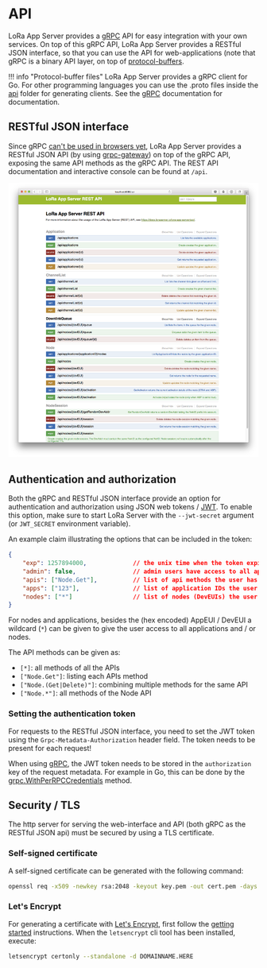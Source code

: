 # API

LoRa App Server provides a [gRPC](http://www.grpc.io/) API for easy integration
with your own services. On top of this gRPC API, LoRa App Server provides a
RESTful JSON interface, so that you can use the API for web-applications
(note that gRPC is a binary API layer, on top of
[protocol-buffers](https://developers.google.com/protocol-buffers/).

!!! info "Protocol-buffer files"
    LoRa App Server provides a gRPC client for Go. For other programming languages
    you can use the .proto files inside the [api]()
    folder for generating clients. See the [gRPC](http://www.grpc.io/) documentation
    for documentation.

## RESTful JSON interface

Since gRPC [can't be used in browsers yet](http://www.grpc.io/faq/), LoRa App
Server provides a RESTful JSON API (by using [grpc-gateway](https://github.com/grpc-ecosystem/grpc-gateway))
on top of the gRPC API, exposing the same API methods as the gRPC API.
The REST API documentation and interactive console can be found at `/api`.

![Swagger API](img/swagger.png)

## Authentication and authorization

Both the gRPC and RESTful JSON interface provide an option for authentication
and authorization using JSON web tokens / [JWT](https://jwt.io). To enable
this option, make sure to start LoRa Server with the `--jwt-secret` argument
(or `JWT_SECRET` environment variable).

An example claim illustrating the options that can be included in the token:

```json
{
    "exp": 1257894000,             // the unix time when the token expires
    "admin": false,                // admin users have access to all api methods and resources
    "apis": ["Node.Get"],          // list of api methods the user has access to
    "apps": ["123"],               // list of application IDs the user has access to
    "nodes": ["*"]                 // list of nodes (DevEUIs) the user has access to
}
```

For nodes and applications, besides the (hex encoded) AppEUI / DevEUI a
wildcard (`*`) can be given to give the user access to all applications
and / or nodes.


The API methods can be given as:

* `[*]`: all methods of all the APIs
* `["Node.Get"]`: listing each APIs method
* `["Node.(Get|Delete)"]`: combining multiple methods for the same API
* `["Node.*"]`: all methods of the Node API

### Setting the authentication token

For requests to the RESTful JSON interface, you need to set the JWT token
using the `Grpc-Metadata-Authorization` header field. The token needs to
be present for each request!

When using [gRPC](http://grpc.io/), the JWT token needs to be stored in the
`authorization` key of the request metadata. For example in Go, this can be
done by the [grpc.WithPerRPCCredentials](https://godoc.org/google.golang.org/grpc#WithPerRPCCredentials)
method.

## Security / TLS

The http server for serving the web-interface and API (both gRPC as the
RESTful JSON api) must be secured by using a TLS certificate.

### Self-signed certificate

A self-signed certificate can be generated with the following command:

```bash
openssl req -x509 -newkey rsa:2048 -keyout key.pem -out cert.pem -days 90 -nodes
```

### Let's Encrypt

For generating a certificate with [Let's Encrypt](https://letsencrypt.org/),
first follow the [getting started](https://letsencrypt.org/getting-started/)
instructions. When the `letsencrypt` cli tool has been installed, execute:

```bash
letsencrypt certonly --standalone -d DOMAINNAME.HERE
```
